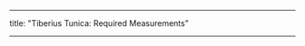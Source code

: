 - - -
title: "Tiberius Tunica: Required Measurements"
- - -

<PatternMeasurements pattern='tiberius' />
